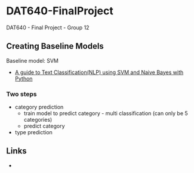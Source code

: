 # DAT640-FinalProject
DAT640 - Final Project - Group 12


## Creating Baseline Models

Baseline model: SVM
- [A guide to Text Classification(NLP) using SVM and Naive Bayes with Python](https://medium.com/@bedigunjit/simple-guide-to-text-classification-nlp-using-svm-and-naive-bayes-with-python-421db3a72d34)

### Two steps
- category prediction
    - train model to predict category - multi classification (can only be 5 categories)
    - predict category
- type prediction


## Links
- 
